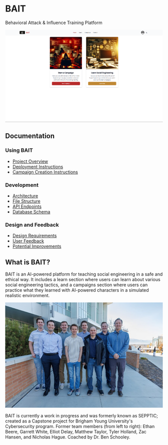 # BAIT

Behavioral Attack & Influence Training Platform

![BAIT Homepage](Docs/Media/homepage.png)

## Documentation

### Using BAIT
- [Project Overview](Docs/Final%20Design%20Package/Overview.md)
- [Deployment Instructions](Docs/Final%20Design%20Package/Deployment%20Instructions.md)
- [Campaign Creation Instructions](Docs/Final%20Design%20Package/Campaign%20Creation%20Instructions.md)

### Development
- [Architecture](Docs/Final%20Design%20Package/Architecture.md)
- [File Structure](Docs/Final%20Design%20Package/FileStructure.md)
- [API Endpoints](Docs/Final%20Design%20Package/API%20Endpoints.md)
- [Database Schema](Docs/Final%20Design%20Package/ERD.md)

### Design and Feedback
- [Design Requirements](Docs/Final%20Design%20Package/Design%20Requirements.md)
- [User Feedback](Docs/Final%20Design%20Package/User%20Feedback.md)
- [Potential Improvements](Docs/Final%20Design%20Package/Potential%20Improvements.md)

## What is BAIT?

BAIT is an AI-powered platform for teaching social engineering in a safe and ethical way. It includes a learn section where users can learn about various social engineering tactics, and a campaigns section where users can practice what they learned with AI-powered characters in a simulated realistic environment.

![Capstone Team](Docs/Media/team.jpg)

BAIT is currently a work in progress and was formerly known as SEPPTIC; created as a Capstone project for Brigham Young University's Cybersecurity program. Former team members (from left to right): Ethan Beere, Garrett White, Elliot Delay, Matthew Taylor, Tyler Holland, Zac Hansen, and Nicholas Hague. Coached by Dr. Ben Schooley. 
